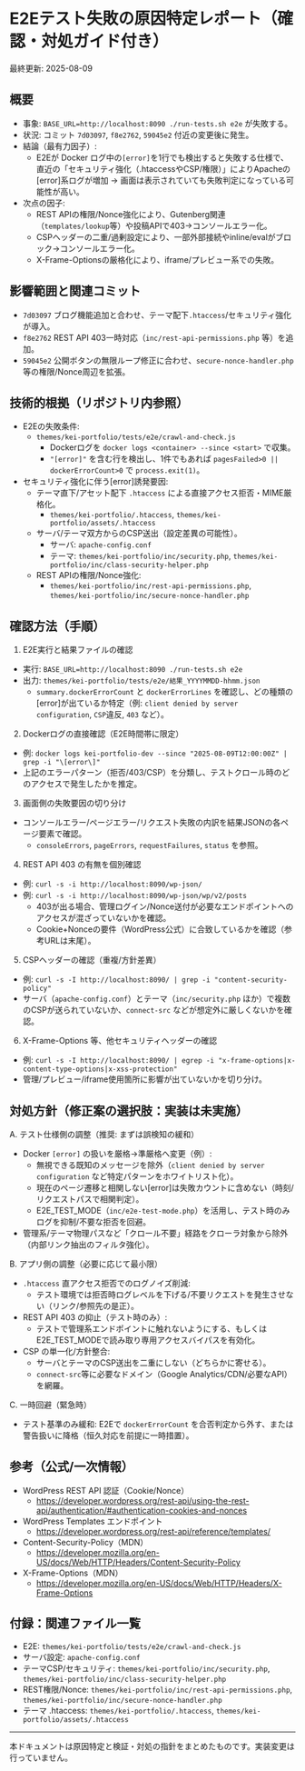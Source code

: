 # E2Eテスト失敗の原因特定レポート（確認・対処ガイド付き）

最終更新: 2025-08-09

## 概要
- 事象: `BASE_URL=http://localhost:8090 ./run-tests.sh e2e` が失敗する。
- 状況: コミット `7d03097`, `f8e2762`, `59045e2` 付近の変更後に発生。
- 結論（最有力因子）:
  - E2Eが Docker ログ中の`[error]`を1行でも検出すると失敗する仕様で、直近の「セキュリティ強化（.htaccessやCSP/権限）」によりApacheの[error]系ログが増加 → 画面は表示されていても失敗判定になっている可能性が高い。
- 次点の因子:
  - REST APIの権限/Nonce強化により、Gutenberg関連（`templates/lookup`等）や投稿APIで403→コンソールエラー化。
  - CSPヘッダーの二重/過剰設定により、一部外部接続やinline/evalがブロック→コンソールエラー化。
  - X-Frame-Optionsの厳格化により、iframe/プレビュー系での失敗。

## 影響範囲と関連コミット
- `7d03097` ブログ機能追加と合わせ、テーマ配下`.htaccess`/セキュリティ強化が導入。
- `f8e2762` REST API 403一時対応（`inc/rest-api-permissions.php` 等）を追加。
- `59045e2` 公開ボタンの無限ループ修正に合わせ、`secure-nonce-handler.php` 等の権限/Nonce周辺を拡張。

## 技術的根拠（リポジトリ内参照）
- E2Eの失敗条件:
  - `themes/kei-portfolio/tests/e2e/crawl-and-check.js`
    - Dockerログを `docker logs <container> --since <start>` で収集。
    - `"[error]"` を含む行を検出し、1件でもあれば `pagesFailed>0 || dockerErrorCount>0` で `process.exit(1)`。
- セキュリティ強化に伴う[error]誘発要因:
  - テーマ直下/アセット配下 `.htaccess` による直接アクセス拒否・MIME厳格化。
    - `themes/kei-portfolio/.htaccess`, `themes/kei-portfolio/assets/.htaccess`
  - サーバ/テーマ双方からのCSP送出（設定差異の可能性）。
    - サーバ: `apache-config.conf`
    - テーマ: `themes/kei-portfolio/inc/security.php`, `themes/kei-portfolio/inc/class-security-helper.php`
  - REST APIの権限/Nonce強化:
    - `themes/kei-portfolio/inc/rest-api-permissions.php`, `themes/kei-portfolio/inc/secure-nonce-handler.php`

## 確認方法（手順）
1) E2E実行と結果ファイルの確認
- 実行: `BASE_URL=http://localhost:8090 ./run-tests.sh e2e`
- 出力: `themes/kei-portfolio/tests/e2e/結果_YYYYMMDD-hhmm.json`
  - `summary.dockerErrorCount` と `dockerErrorLines` を確認し、どの種類の[error]が出ているか特定（例: `client denied by server configuration`, `CSP`違反, `403` など）。

2) Dockerログの直接確認（E2E時間帯に限定）
- 例: `docker logs kei-portfolio-dev --since "2025-08-09T12:00:00Z" | grep -i "\[error\]"`
- 上記のエラーパターン（拒否/403/CSP）を分類し、テストクロール時のどのアクセスで発生したかを推定。

3) 画面側の失敗要因の切り分け
- コンソールエラー/ページエラー/リクエスト失敗の内訳を結果JSONの各ページ要素で確認。
  - `consoleErrors`, `pageErrors`, `requestFailures`, `status` を参照。

4) REST API 403 の有無を個別確認
- 例: `curl -s -i http://localhost:8090/wp-json/`
- 例: `curl -s -i http://localhost:8090/wp-json/wp/v2/posts`
  - 403が出る場合、管理ログイン/Nonce送付が必要なエンドポイントへのアクセスが混ざっていないかを確認。
  - Cookie+Nonceの要件（WordPress公式）に合致しているかを確認（参考URLは末尾）。

5) CSPヘッダーの確認（重複/方針差異）
- 例: `curl -s -I http://localhost:8090/ | grep -i "content-security-policy"`
- サーバ（`apache-config.conf`）とテーマ（`inc/security.php` ほか）で複数のCSPが送られていないか、`connect-src` などが想定外に厳しくないかを確認。

6) X-Frame-Options 等、他セキュリティヘッダーの確認
- 例: `curl -s -I http://localhost:8090/ | egrep -i "x-frame-options|x-content-type-options|x-xss-protection"`
- 管理/プレビュー/iframe使用箇所に影響が出ていないかを切り分け。

## 対処方針（修正案の選択肢：実装は未実施）
A. テスト仕様側の調整（推奨: まずは誤検知の緩和）
- Docker `[error]` の扱いを厳格→準厳格へ変更（例）:
  - 無視できる既知のメッセージを除外（`client denied by server configuration` など特定パターンをホワイトリスト化）。
  - 現在のページ遷移と相関しない[error]は失敗カウントに含めない（時刻/リクエストパスで相関判定）。
  - E2E_TEST_MODE（`inc/e2e-test-mode.php`）を活用し、テスト時のみログを抑制/不要な拒否を回避。
- 管理系/テーマ物理パスなど「クロール不要」経路をクローラ対象から除外（内部リンク抽出のフィルタ強化）。

B. アプリ側の調整（必要に応じて最小限）
- `.htaccess` 直アクセス拒否でのログノイズ削減:
  - テスト環境では拒否時ログレベルを下げる/不要リクエストを発生させない（リンク/参照先の是正）。
- REST API 403 の抑止（テスト時のみ）:
  - テストで管理系エンドポイントに触れないようにする、もしくはE2E_TEST_MODEで読み取り専用アクセスバイパスを有効化。
- CSP の単一化/方針整合:
  - サーバとテーマのCSP送出を二重にしない（どちらかに寄せる）。
  - `connect-src`等に必要なドメイン（Google Analytics/CDN/必要なAPI）を網羅。

C. 一時回避（緊急時）
- テスト基準のみ緩和: E2Eで `dockerErrorCount` を合否判定から外す、または警告扱いに降格（恒久対応を前提に一時措置）。

## 参考（公式/一次情報）
- WordPress REST API 認証（Cookie/Nonce）
  - https://developer.wordpress.org/rest-api/using-the-rest-api/authentication/#authentication-cookies-and-nonces
- WordPress Templates エンドポイント
  - https://developer.wordpress.org/rest-api/reference/templates/
- Content-Security-Policy（MDN）
  - https://developer.mozilla.org/en-US/docs/Web/HTTP/Headers/Content-Security-Policy
- X-Frame-Options（MDN）
  - https://developer.mozilla.org/en-US/docs/Web/HTTP/Headers/X-Frame-Options

## 付録：関連ファイル一覧
- E2E: `themes/kei-portfolio/tests/e2e/crawl-and-check.js`
- サーバ設定: `apache-config.conf`
- テーマCSP/セキュリティ: `themes/kei-portfolio/inc/security.php`, `themes/kei-portfolio/inc/class-security-helper.php`
- REST権限/Nonce: `themes/kei-portfolio/inc/rest-api-permissions.php`, `themes/kei-portfolio/inc/secure-nonce-handler.php`
- テーマ .htaccess: `themes/kei-portfolio/.htaccess`, `themes/kei-portfolio/assets/.htaccess`

---
本ドキュメントは原因特定と検証・対処の指針をまとめたものです。実装変更は行っていません。
